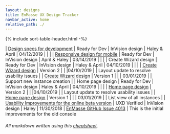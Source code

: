 ```yaml
---
layout: designs
title: EnMasse UX Design Tracker
navbar_active: home
relative_path: ./
---
```


{% include sort-table-header.html -%}

| [Design specs for development](https://redhat.invisionapp.com/share/KERIK1IHXQ8) | Ready for Dev | InVision design | Haley & April | 04/12/2019 | | |
| [Responsive design for mobile](https://redhat.invisionapp.com/share/YCRPHKTN4P6) | Ready for Dev | InVision design | April & Haley | 03/14/2019 | | |
| Create Wizard design | Ready for Dev | InVision design | Haley & April | 04/10/2019 | | |
| [Create Wizard design](https://redhat.invisionapp.com/share/K9RNABE3Y7E) | Version 2 | | |04/10/2019 | | Layout update to resolve usability issues |
| [Create Wizard design](https://redhat.invisionapp.com/share/7HRNA9Y8ESN) | Version 1 | | | 03/01/2019 | | Support new instance creation |
| Home page design | Ready for Dev | InVision design | Haley & April | 04/10/2019 | | |
| [Home page design](https://redhat.invisionapp.com/share/M4RNAB3YH2F) | Version 2 | | |04/10/2019 | | Layout update to resolve usability issues |
| [Home page design](https://redhat.invisionapp.com/share/GJRNA9LT6V2) | Version 1 | | | 03/01/2019 |  | List view of all instances |
| [Usability Improvements for the online beta version](https://redhat.invisionapp.com/share/WDOQSTTPU7J) | UXD Verified | InVision design | Haley | 11/30/2018 | [EnMasse GitHub Issue 4013](https://github.com/EnMasseProject/enmasse/issues/1787) | This is the initial improvements for the old console

###### All markdown written using this [cheatsheet](https://github.com/adam-p/markdown-here/wiki/Markdown-Cheatsheet).
